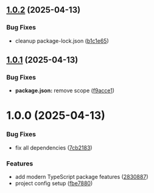 ## [1.0.2](https://github.com/imgarylai/ts-package-starter/compare/v1.0.1...v1.0.2) (2025-04-13)


### Bug Fixes

* cleanup package-lock.json ([b1c1e65](https://github.com/imgarylai/ts-package-starter/commit/b1c1e65ea2aef285f1abab8d16ba1cff65687af5))

## [1.0.1](https://github.com/imgarylai/ts-package-starter/compare/v1.0.0...v1.0.1) (2025-04-13)


### Bug Fixes

* **package.json:** remove scope ([f9acce1](https://github.com/imgarylai/ts-package-starter/commit/f9acce16613883d5a35d9fb5ae51e58c8770dee0))

# 1.0.0 (2025-04-13)


### Bug Fixes

* fix all dependencies ([7cb2183](https://github.com/imgarylai/ts-package-starter/commit/7cb2183cb474cfb6294479c0c7240e7516ec0ac0))


### Features

* add modern TypeScript package features ([2830887](https://github.com/imgarylai/ts-package-starter/commit/28308877c4a6b1c4e82872c43f5da899a753d496))
* project config setup ([fbe7880](https://github.com/imgarylai/ts-package-starter/commit/fbe78801702880b08b0a38736f9b30d6c4c8c000))
